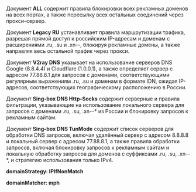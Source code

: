 Документ **ALL** содержит правила блокировки всех рекламных доменов на всех портах, а также пересылку всех остальных соединений через прокси-сервер.

Документ **Legacy RU** устанавливает правила маршрутизации трафика, разрешая прямой доступ к российским IP-адресам и доменам с расширениями .ru, .su и .xn--, блокируя рекламные домены, а также направляя весь остальной трафик через прокси.

Документ **V2ray DNS** указывает на использование серверов DNS Google (8.8.4.4) и Cloudflare (1.0.0.1), а также определяет сервер с адресом 77.88.8.1 для запросов с доменами, соответствующими регулярным выражениям .ru, .su и доменам в формате IDN, ожидая IP-адресов, соответствующих географическому расположению в России.

Документ **Sing-box DNS Http-Socks** содержит серверные и правила фильтрации, указывающие на использование локального сервера для запросов с доменами .ru, .su, .xn--* из России и блокировку запросов к рекламным сайтам.

Документ **Sing-box DNS TunMode** содержит список серверов для обработки DNS запросов, включая удалённый сервер с адресом 8.8.8.8 и локальный сервер с адресом 77.88.8.1, а также правила обработки запросов, включая блокировку запросов к рекламным сайтам и локальную обработку запросов для доменов с суффиксами .ru, .su, .xn--*, и стратегию использования только IPv4.

**domainStrategy: IPIfNonMatch**

**domainMatcher: mph**
